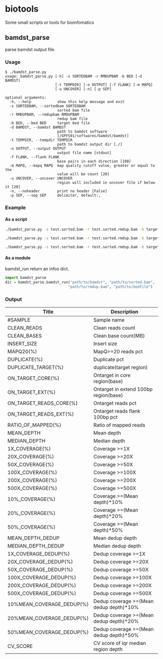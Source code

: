 # biotools

Some small scripts or tools for bioinfomatics

## bamdst_parse

parse bamdst output file.

### Usage

```shell
$ ./bamdst_parse.py
usage: bamdst_parse.py [-h] -s SORTEDBAM -r RMDUPBAM -b BED [-d BAMDST]
                       [-t TEMPDIR] [-o OUTPUT] [-f FLANK] [-m MAPQ]
                       [-u UNCOVER] [-n] [-p SEP]

optional arguments:
  -h, --help            show this help message and exit
  -s SORTEDBAM, --sortedbam SORTEDBAM
                        sorted bam file
  -r RMDUPBAM, --rmdupbam RMDUPBAM
                        rmdup bam file
  -b BED, --bed BED     target bed file
  -d BAMDST, --bamdst BAMDST
                        path to bamdst software
                        [/GPFS01/softwares/bamdst/bamdst]
  -t TEMPDIR, --tempdir TEMPDIR
                        path to bamdst output dir [./]
  -o OUTPUT, --output OUTPUT
                        output file name [stdout]
  -f FLANK, --flank FLANK
                        base pairs in each direction [100]
  -m MAPQ, --mapq MAPQ  map quality cutoff value, greater or equal to the
                        value will be count [20]
  -u UNCOVER, --uncover UNCOVER
                        region will included in uncover file if below it [20]
  -n, --noheader        print no header [False]
  -p SEP, --sep SEP     delimiter, default:,

```

### Example

#### As a script

```bash
./bamdst_parse.py -s test.sorted.bam -r test.sorted.rmdup.bam -b target.bed > output.csv

./bamdst_parse.py -s test.sorted.bam -r test.sorted.rmdup.bam -b target.bed -p \t > output.tsv

./bamdst_parse.py -s test.sorted.bam -r test.sorted.rmdup.bam -b target.bed -o output.csv
```

#### As a module

bamdst_run return an infos dict.

```python
import bamdst_parse
dic = bamdst_parse.bamdst_run("path/to/bamdst", "path/to/sorted.bam",
                             "path/to/rmdup.bam", "path/to/bedfile")
```

### Output

| Title                     | Description                             |
| ------------------------- | --------------------------------------- |
| #SAMPLE                   | Sample name                             |
| CLEAN_READS               | Clean reads count                       |
| CLEAN_BASES               | Clean base count(MB)                    |
| INSERT_SIZE               | Insert size                             |
| MAPQ20(%)                 | MapQ>=20 reads pct                      |
| DUPLICATE(%)              | Duplicate pct                           |
| DUPLICATE_TARGET(%)       | duplicate(target region)                |
| ON_TARGET_CORE(%)         | Ontarget in core region(base)           |
| ON_TARGET_EXT(%)          | Ontarget in extend 100bp region(base)   |
| ON_TARGET_READS_CORE(%)   | Ontarget reads pct                      |
| ON_TARGET_READS_EXT(%)    | Ontarget reads flank 100bp pct          |
| RATIO_OF_MAPPED(%)        | Ratio of mapped reads                   |
| MEAN_DEPTH                | Mean depth                              |
| MEDIAN_DEPTH              | Median depth                            |
| 1X_COVERAGE(%)            | Coverage >=1X                           |
| 20X_COVERAGE(%)           | Coverage >=20X                          |
| 50X_COVERAGE(%)           | Coverage >=50X                          |
| 100X_COVERAGE(%)          | Coverage >=100X                         |
| 200X_COVERAGE(%)          | Coverage >=200X                         |
| 500X_COVERAGE(%)          | Coverage >=500X                         |
| 10%_COVERAGE(%)           | Coverage >=(Mean depth)*10%             |
| 20%_COVERAGE(%)           | Coverage >=(Mean depth)*20%             |
| 50%_COVERAGE(%)           | Coverage >=(Mean depth)*50%             |
| MEAN_DEPTH_DEDUP          | Mean dedup depth                        |
| MEDIAN_DEPTH_DEDUP        | Median dedup depth                      |
| 1X_COVERAGE_DEDUP(%)      | Dedup coverage >=1X                     |
| 20X_COVERAGE_DEDUP(%)     | Dedup coverage >=20X                    |
| 50X_COVERAGE_DEDUP(%)     | Dedup coverage >=50X                    |
| 100X_COVERAGE_DEDUP(%)    | Dedup coverage >=100X                   |
| 200X_COVERAGE_DEDUP(%)    | Dedup coverage >=200X                   |
| 500X_COVERAGE_DEDUP(%)    | Dedup coverage >=500X                   |
| 10%MEAN_COVERAGE_DEDUP(%) | Dedup coverage >=(Mean dedup depth)*10% |
| 20%MEAN_COVERAGE_DEDUP(%) | Dedup coverage >=(Mean dedup depth)*20% |
| 50%MEAN_COVERAGE_DEDUP(%) | Dedup coverage >=(Mean dedup depth)*50% |
| CV_SCORE                  | CV score of iqr median region depth     |